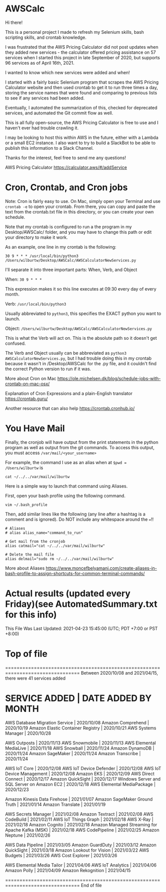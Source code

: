 # AWSCalc

Hi there!

This is a personal project I made to refresh my Selenium skills, bash scripting
skills, and crontab knowledge.

I was frustrated that the AWS Pricing Calculator did not post updates when they
added new services - the calculator offered pricing assistance on 57 services
when I started this project in late September of 2020, but supports 96 services
as of April 16th, 2021.

I wanted to know which new services were added and when!

I started with a fairly basic Selenium program that scrapes the AWS Pricing
Calculator website and then used crontab to get it to run three times a day,
storing the service names that were found and comparing to previous lists to
see if any services had been added.

Eventually, I automated the summarization of this, checked for deprecated
services, and automated the Git commit flow as well.

This is all fully open-source, the AWS Pricing Calculator is free to use and I
haven't ever had trouble crawling it.

I may be looking to host this within AWS in the future, either with a Lambda
or a small EC2 instance. I also want to try to build a SlackBot to be able to
publish this information to a Slack Channel.

Thanks for the interest, feel free to send me any questions!


AWS Pricing Calculator
https://calculator.aws/#/addService




# Cron, Crontab, and Cron jobs

Note: Cron is fairly easy to use. On Mac, simply open your Terminal and use
`crontab -e` to open your crontab. From there, you can copy and paste the text
from the crontab.txt file in this directory, or you can create your own
schedule.

Note that my crontab is configured to run a the program in my Desktop/AWSCalc/
folder, and you may have to change this path or edit your directory to make it
work.

As an example, one line in my crontab is the following:

`30 9 * * * /usr/local/bin/python3 /Users/wilburtw/Desktop/AWSCalc/AWSCalculatorNewServices.py`

I'll separate it into three important parts: When, Verb, and Object

When: `30 9 * * * `

This expression makes it so this line executes at 09:30 every day of every month.

Verb: `/usr/local/bin/python3`

Usually abbreviated to `python3`, this specifies the EXACT python you want to launch.

Object: `/Users/wilburtw/Desktop/AWSCalc/AWSCalculatorNewServices.py`

This is what the Verb will act on. This is the absolute path so it doesn't get confused.


The Verb and Object usually can be abbreviated as `python3 AWSCalculatorNewServices.py`,
but I had trouble doing this in my crontab because it wasn't in /Desktop/AWSCalc
for the .py file, and it couldn't find the correct Python version to run if it was.


More about Cron on Mac
https://ole.michelsen.dk/blog/schedule-jobs-with-crontab-on-mac-osx/

Explanation of Cron Expressions and a plain-English translator
https://crontab.guru/

Another resource that can also help
https://crontab.cronhub.io/


# You Have Mail

Finally, the cronjob will have output from the print statements in the python
program as well as output from the git commands. To access this output, you must
access `/var/mail/<your_username>`

For example, the command I use as an alias when at `$pwd = /Users/wilburtw` is

`cat ~/../../var/mail/wilburtw`

Here is a simple way to launch that command using Aliases.

First, open your bash profile using the following command.

`vim ~/.bash_profile`

Then, add similar lines like the following (any line after a hashtag is a
comment and is ignored). Do NOT include any whitespace around the `=`!!

```
# Aliases
# alias alias_name="command_to_run"

# Get mail from the cronjob
alias catmail="cat ~/../../var/mail/wilburtw"

# Delete the mail file
alias delmail="sudo rm ~/../../var/mail/wilburtw"
```


More about Aliases
https://www.moncefbelyamani.com/create-aliases-in-bash-profile-to-assign-shortcuts-for-common-terminal-commands/



# Actual results (updated every Friday)(see AutomatedSummary.txt for this info)
This File Was Last Updated: 2021-04-23 15:45:00 (UTC; PDT +7:00 or PST +8:00)

Top of file
================================================================================



================================================================================
Between 2020/10/08 and 2021/04/15, there were 41 services added 


SERVICE ADDED | DATE ADDED BY MONTH
===================================
AWS Database Migration Service                    | 2020/10/08
Amazon Comprehend                                 | 2020/10/19
Amazon Elastic Container Registry                 | 2020/10/21
AWS Systems Manager                               | 2020/10/28

AWS Outposts                                      | 2020/11/13
AWS Snowmobile                                    | 2020/11/13
AWS Elemental MediaLive                           | 2020/11/18
AWS Snowball                                      | 2020/11/24
Amazon DynamoDB                                   | 2020/11/24
Amazon SageMaker                                  | 2020/11/24
Amazon Transcribe                                 | 2020/11/24

AWS IoT Core                                      | 2020/12/08
AWS IoT Device Defender                           | 2020/12/08
AWS IoT Device Management                         | 2020/12/08
Amazon EKS                                        | 2020/12/09
AWS Direct Connect                                | 2020/12/17
Amazon QuickSight                                 | 2020/12/17
Windows Server and SQL Server on Amazon EC2       | 2020/12/18
AWS Elemental MediaPackage                        | 2020/12/23

Amazon Kinesis Data Firehose                      | 2021/01/07
Amazon SageMaker Ground Truth                     | 2021/01/14
Amazon Translate                                  | 2021/01/19

AWS Secrets Manager                               | 2021/02/08
Amazon Textract                                   | 2021/02/08
AWS CodeBuild                                     | 2021/02/11
AWS IoT Things Graph                              | 2021/02/18
AWS X-Ray                                         | 2021/02/18
Amazon Cognito                                    | 2021/02/18
Amazon Managed Streaming for Apache Kafka (MSK)   | 2021/02/18
AWS CodePipeline                                  | 2021/02/25
Amazon Neptune                                    | 2021/02/26

AWS Data Pipeline                                 | 2021/03/05
Amazon GuardDuty                                  | 2021/03/12
Amazon QuickSight                                 | 2021/03/18
Amazon Lookout for Vision                         | 2021/03/22
AWS Budgets                                       | 2021/03/26
AWS Cost Explorer                                 | 2021/03/26

AWS Elemental Media Tailor                        | 2021/04/06
AWS IoT Analytics                                 | 2021/04/06
Amazon Polly                                      | 2021/04/09
Amazon Rekognition                                | 2021/04/15




================================================================================
End of file